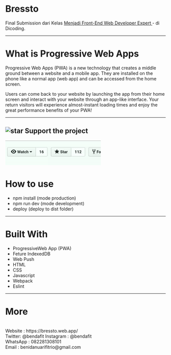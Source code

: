 <h1>Bressto</h1>
Final Submission dari Kelas <a href="https://www.dicoding.com/academies/219">Menjadi Front-End Web Developer Expert  </a> - di Dicoding.
<hr>

<h1>What is Progressive Web Apps</h1>
<p>Progressive Web Apps (PWA) is a new technology that creates a middle ground between a website and a mobile app. They are installed on the phone like a normal app (web app) and can be accessed from the home screen.</p>

<p>Users can come back to your website by launching the app from their home screen and interact with your website through an app-like interface. Your return visitors will experience almost-instant loading times and enjoy the great performance benefits of your PWA!</p>
<hr>

<h2>
<g-emoji class="g-emoji" alias="star" fallback-src="https://github.githubassets.com/images/icons/emoji/unicode/2b50.png"><img class="emoji" alt="star" height="20" width="20" src="https://github.githubassets.com/images/icons/emoji/unicode/2b50.png"></g-emoji>
	Support the project
</h2>
<p><a href="#"><img src="https://raw.githubusercontent.com/josevarghese/Super-Progressive-Web-Apps/master/jose-github-star-gif.gif" alt="Star our repo" width="300px" height="76.95px" style="max-width:100%;"></a></p>
<h1>How to use</h1>
	<ul>
		<li>npm install (mode production)</li>
		<li>npm run dev (mode development)</li>
		<li>deploy (deploy to dist folder)</li>
	</ul>
  
 <hr>
<h1>Built With</h1>
<ul>
  <li>ProgressiveWeb App (PWA)</li>      
  <li>Feture IndexedDB</li>
  <li>Web Push</li>
  <li>HTML</li>
   <li>CSS</li>
   <li>Javascript</li>
   <li>Webpack</li>
   <li>Eslint</li>
 </ul>
 <hr>
 
 <h1>More</h1> <br>
Website  : https://bressto.web.app/ <br>
Twitter: @bendafit Instagram : @bendafit<br>
WhatsApp : 082281308101<br>
Email : benidanuarifitrio@gmail.com<br>
